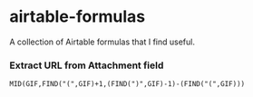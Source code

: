 # airtable-formulas
A collection of Airtable formulas that I find useful.

### Extract URL from Attachment field
`MID(GIF,FIND("(",GIF)+1,(FIND(")",GIF)-1)-(FIND("(",GIF)))`
